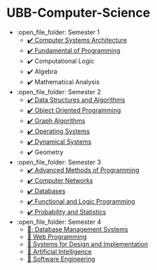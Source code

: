 # UBB-Computer-Science
<ul>
  <li>:open_file_folder: Semester 1
    <ul>
      <li>
        <a href="https://github.com/DragosMoro/UBB-Computer-Science/tree/main/Semester%203/Advanced%20Methods%20of%20Programming"> 
          ✔️  Computer Systems Architecture 
        </a>
      </li>
      <li>
        <a href="https://github.com/DragosMoro/Fundamental-of-Programming"> 
          ✔️  Fundamental of Programming 
        </a>
      </li>
      <li>
          ✔️  Computational Logic
      </li>
       <li>
          ✔️  Algebra 
      </li>
       <li>
          ✔️  Mathematical Analysis
      </li>
    </ul>
  </li>
  <li>:open_file_folder: Semester 2
    <ul>
      <li>
        <a href="https://github.com/DragosMoro/UBB-Computer-Science/tree/main/Semester%202/Data%20Structures%20and%20Algorithms"> 
          ✔️  Data Structures and Algorithms 
        </a>
      </li>
      <li>
        <a href="https://github.com/DragosMoro/Object-Oriented-Programming"> 
          ✔️  Object Oriented Programming 
        </a>
      </li>
       <li>
        <a href="https://github.com/DragosMoro/UBB-Computer-Science/tree/main/Semester%202/Graph%20Algorithms"> 
          ✔️  Graph Algorithms
        </a>
      </li>
       <li>
        <a href="https://github.com/DragosMoro/UBB-Computer-Science/tree/main/Semester%202/Graph%20Algorithms"> 
          ✔️  Operating Systems
        </a>
      </li>
      <li>
        <a href="https://github.com/DragosMoro/UBB-Computer-Science/tree/main/Semester%202/Dynamical%20Systems"> 
          ✔️  Dynamical Systems
        </a>
      </li>
      <li>
          ✔️  Geometry
      </li>
    </ul>
  </li>
  <li>:open_file_folder: Semester 3
    <ul>
      <li>
        <a href="https://github.com/DragosMoro/UBB-Computer-Science/tree/main/Semester%203/Advanced%20Methods%20of%20Programming"> 
          ✔️  Advanced Methods of Programming 
        </a>
      </li>
      <li>
        <a href="https://github.com/DragosMoro/UBB-Computer-Science/tree/main/Semester%203/Computer%20Networks"> 
          ✔️  Computer Networks 
        </a>
      </li>
      <li>
        <a href="https://github.com/DragosMoro/Databases"> 
          ✔️  Databases 
        </a>
      </li>
      <li>
        <a href="https://github.com/DragosMoro/Functional-and-Logic-Programming"> 
          ✔️  Functional and Logic Programming 
        </a>
      </li>
      <li>
        <a href="https://github.com/DragosMoro/UBB-Computer-Science/tree/main/Semester%203/Probability%20and%20Statistics"> 
          ✔️  Probability and Statistics
        </a>
      </li>
    </ul>
  </li>
  <li>:open_file_folder: Semester 4
    <ul>
      <li>
        <a href="https://github.com/DragosMoro/Database-Management-Systems">
          🔲:  Database Management Systems
      </li>
      <li>
        <a href="https://github.com/DragosMoro/WebProgramming">
          🔲  Web Programming
      </li>
      <li>
        <a href="https://github.com/DragosMoro/Systems-for-Design-and-Implementation">
          🔲 Systems for Design and Implementation
      </li>
      <li>
        <a href="https://github.com/DragosMoro/Artificial-Intelligence">
          🔲  Artificial Intelligence
      </li>
      <li>
        <a href="https://github.com/DragosMoro/Software-Engineering">
          🔲  Software Engineering
        </a>
      </li>
    </ul>
  </li>

